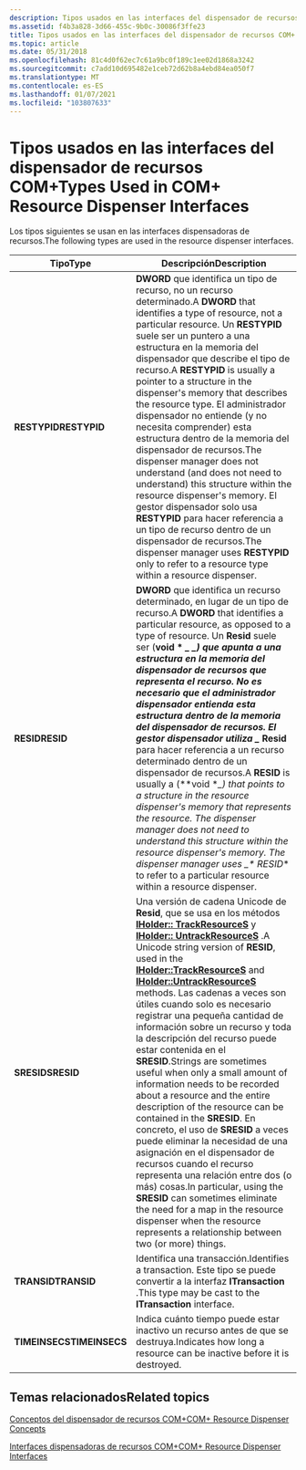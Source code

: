 ```yaml
---
description: Tipos usados en las interfaces del dispensador de recursos COM+
ms.assetid: f4b3a828-3d66-455c-9b0c-30086f3ffe23
title: Tipos usados en las interfaces del dispensador de recursos COM+
ms.topic: article
ms.date: 05/31/2018
ms.openlocfilehash: 81c4d0f62ec7c61a9bc0f189c1ee02d1868a3242
ms.sourcegitcommit: c7add10d695482e1ceb72d62b8a4ebd84ea050f7
ms.translationtype: MT
ms.contentlocale: es-ES
ms.lasthandoff: 01/07/2021
ms.locfileid: "103807633"
---
```

# <a name="types-used-in-com-resource-dispenser-interfaces"></a><span data-ttu-id="27eeb-103">Tipos usados en las interfaces del dispensador de recursos COM+</span><span class="sxs-lookup"><span data-stu-id="27eeb-103">Types Used in COM+ Resource Dispenser Interfaces</span></span>

<span data-ttu-id="27eeb-104">Los tipos siguientes se usan en las interfaces dispensadoras de recursos.</span><span class="sxs-lookup"><span data-stu-id="27eeb-104">The following types are used in the resource dispenser interfaces.</span></span>



| <span data-ttu-id="27eeb-105">Tipo</span><span class="sxs-lookup"><span data-stu-id="27eeb-105">Type</span></span>           | <span data-ttu-id="27eeb-106">Descripción</span><span class="sxs-lookup"><span data-stu-id="27eeb-106">Description</span></span>                                                                                                                                                                                                                                                                                                                                                                                                                                                                                                                                                          |
|----------------|----------------------------------------------------------------------------------------------------------------------------------------------------------------------------------------------------------------------------------------------------------------------------------------------------------------------------------------------------------------------------------------------------------------------------------------------------------------------------------------------------------------------------------------------------------------------|
| <span data-ttu-id="27eeb-107">**RESTYPID**</span><span class="sxs-lookup"><span data-stu-id="27eeb-107">**RESTYPID**</span></span>   | <span data-ttu-id="27eeb-108">**DWORD** que identifica un tipo de recurso, no un recurso determinado.</span><span class="sxs-lookup"><span data-stu-id="27eeb-108">A **DWORD** that identifies a type of resource, not a particular resource.</span></span> <span data-ttu-id="27eeb-109">Un **RESTYPID** suele ser un puntero a una estructura en la memoria del dispensador que describe el tipo de recurso.</span><span class="sxs-lookup"><span data-stu-id="27eeb-109">A **RESTYPID** is usually a pointer to a structure in the dispenser's memory that describes the resource type.</span></span> <span data-ttu-id="27eeb-110">El administrador dispensador no entiende (y no necesita comprender) esta estructura dentro de la memoria del dispensador de recursos.</span><span class="sxs-lookup"><span data-stu-id="27eeb-110">The dispenser manager does not understand (and does not need to understand) this structure within the resource dispenser's memory.</span></span> <span data-ttu-id="27eeb-111">El gestor dispensador solo usa **RESTYPID** para hacer referencia a un tipo de recurso dentro de un dispensador de recursos.</span><span class="sxs-lookup"><span data-stu-id="27eeb-111">The dispenser manager uses **RESTYPID** only to refer to a resource type within a resource dispenser.</span></span>                                                                                                                                   |
| <span data-ttu-id="27eeb-112">**RESID**</span><span class="sxs-lookup"><span data-stu-id="27eeb-112">**RESID**</span></span>      | <span data-ttu-id="27eeb-113">**DWORD** que identifica un recurso determinado, en lugar de un tipo de recurso.</span><span class="sxs-lookup"><span data-stu-id="27eeb-113">A **DWORD** that identifies a particular resource, as opposed to a type of resource.</span></span> <span data-ttu-id="27eeb-114">Un **Resid** suele ser (**void \* *_ _) que apunta a una estructura en la memoria del dispensador de recursos que representa el recurso. No es necesario que el administrador dispensador entienda esta estructura dentro de la memoria del dispensador de recursos. El gestor dispensador utiliza _* Resid** para hacer referencia a un recurso determinado dentro de un dispensador de recursos.</span><span class="sxs-lookup"><span data-stu-id="27eeb-114">A **RESID** is usually a (**void \**_) that points to a structure in the resource dispenser's memory that represents the resource. The dispenser manager does not need to understand this structure within the resource dispenser's memory. The dispenser manager uses _\* RESID*\* to refer to a particular resource within a resource dispenser.</span></span>                                                                                                                                 |
| <span data-ttu-id="27eeb-115">**SRESID**</span><span class="sxs-lookup"><span data-stu-id="27eeb-115">**SRESID**</span></span>     | <span data-ttu-id="27eeb-116">Una versión de cadena Unicode de **Resid**, que se usa en los métodos [**IHolder:: TrackResourceS**](/windows/desktop/api/ComSvcs/nf-comsvcs-iholder-trackresources) y [**IHolder:: UntrackResourceS**](/windows/desktop/api/ComSvcs/nf-comsvcs-iholder-untrackresources) .</span><span class="sxs-lookup"><span data-stu-id="27eeb-116">A Unicode string version of **RESID**, used in the [**IHolder::TrackResourceS**](/windows/desktop/api/ComSvcs/nf-comsvcs-iholder-trackresources) and [**IHolder::UntrackResourceS**](/windows/desktop/api/ComSvcs/nf-comsvcs-iholder-untrackresources) methods.</span></span> <span data-ttu-id="27eeb-117">Las cadenas a veces son útiles cuando solo es necesario registrar una pequeña cantidad de información sobre un recurso y toda la descripción del recurso puede estar contenida en el **SRESID**.</span><span class="sxs-lookup"><span data-stu-id="27eeb-117">Strings are sometimes useful when only a small amount of information needs to be recorded about a resource and the entire description of the resource can be contained in the **SRESID**.</span></span> <span data-ttu-id="27eeb-118">En concreto, el uso de **SRESID** a veces puede eliminar la necesidad de una asignación en el dispensador de recursos cuando el recurso representa una relación entre dos (o más) cosas.</span><span class="sxs-lookup"><span data-stu-id="27eeb-118">In particular, using the **SRESID** can sometimes eliminate the need for a map in the resource dispenser when the resource represents a relationship between two (or more) things.</span></span> |
| <span data-ttu-id="27eeb-119">**TRANSID**</span><span class="sxs-lookup"><span data-stu-id="27eeb-119">**TRANSID**</span></span>    | <span data-ttu-id="27eeb-120">Identifica una transacción.</span><span class="sxs-lookup"><span data-stu-id="27eeb-120">Identifies a transaction.</span></span> <span data-ttu-id="27eeb-121">Este tipo se puede convertir a la interfaz **ITransaction** .</span><span class="sxs-lookup"><span data-stu-id="27eeb-121">This type may be cast to the **ITransaction** interface.</span></span>                                                                                                                                                                                                                                                                                                                                                                                                                                                                                   |
| <span data-ttu-id="27eeb-122">**TIMEINSECS**</span><span class="sxs-lookup"><span data-stu-id="27eeb-122">**TIMEINSECS**</span></span> | <span data-ttu-id="27eeb-123">Indica cuánto tiempo puede estar inactivo un recurso antes de que se destruya.</span><span class="sxs-lookup"><span data-stu-id="27eeb-123">Indicates how long a resource can be inactive before it is destroyed.</span></span>                                                                                                                                                                                                                                                                                                                                                                                                                                                                                                |



 

## <a name="related-topics"></a><span data-ttu-id="27eeb-124">Temas relacionados</span><span class="sxs-lookup"><span data-stu-id="27eeb-124">Related topics</span></span>

<dl> <dt>

[<span data-ttu-id="27eeb-125">Conceptos del dispensador de recursos COM+</span><span class="sxs-lookup"><span data-stu-id="27eeb-125">COM+ Resource Dispenser Concepts</span></span>](com--resource-dispenser-concepts.md)
</dt> <dt>

[<span data-ttu-id="27eeb-126">Interfaces dispensadoras de recursos COM+</span><span class="sxs-lookup"><span data-stu-id="27eeb-126">COM+ Resource Dispenser Interfaces</span></span>](com--resource-dispenser-interfaces.md)
</dt> </dl>

 

 



